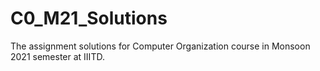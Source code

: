 # C0_M21_Solutions
The assignment solutions for Computer Organization course in Monsoon 2021 semester at IIITD.
